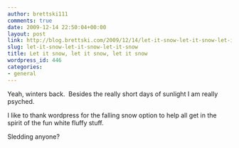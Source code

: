 ```yaml
---
author: brettski111
comments: true
date: 2009-12-14 22:50:04+00:00
layout: post
link: http://blog.brettski.com/2009/12/14/let-it-snow-let-it-snow-let-it-snow/
slug: let-it-snow-let-it-snow-let-it-snow
title: Let it snow, let it snow, let it snow
wordpress_id: 446
categories:
- general
---
```


Yeah, winters back.  Besides the really short days of sunlight I am really psyched.

I like to thank wordpress for the falling snow option to help all get in the spirit of the fun white fluffy stuff.

Sledding anyone?
